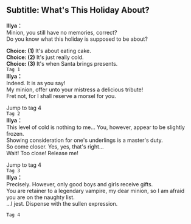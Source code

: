 # 

  
## Subtitle: What's This Holiday About?
  
**Illya：**  
Minion, you still have no memories, correct?  
Do you know what this holiday is supposed to be about?  
  
**Choice: (1)**  It's about eating cake.  
**Choice: (2)**  It's just really cold.  
**Choice: (3)**  It's when Santa brings presents.  
`Tag 1`  
**Illya：**  
Indeed. It is as you say!  
My minion, offer unto your mistress a delicious tribute!  
Fret not, for I shall reserve a morsel for you.  
  
Jump to tag 4  
`Tag 2`  
**Illya：**  
This level of cold is nothing to me... You, however, appear to be slightly  
frozen.  
Showing consideration for one's underlings is a master's duty.  
So come closer. Yes, yes, that's right...  
Wait! Too close! Release me!  
  
Jump to tag 4  
`Tag 3`  
**Illya：**  
Precisely. However, only good boys and girls receive gifts.  
You are retainer to a legendary vampire, my dear minion, so I am afraid  
you are on the naughty list.  
...I jest. Dispense with the sullen expression.  
  
`Tag 4`  
